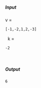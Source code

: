 ##### Input 
v = 
  ``` 
[-1,-2,1,2,-3] 
``` 
 &nbsp;
k = 
  ``` 
-2
```
&nbsp;

##### Output 
 ``` 
6
```
&nbsp;

